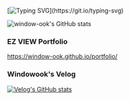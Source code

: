 [![Typing SVG](https://readme-typing-svg.demolab.com?font=Alkatra&weight=600&pause=1000&color=F7D434&center=false&vCenter=true&random=false&width=435&lines=Hello%20I'm%20windowook!)](https://git.io/typing-svg)

<!--[![Hits](https://hits.seeyoufarm.com/api/count/incr/badge.svg?url=https%3A%2F%2Fgithub.com%2Fgjbae1212%2Fhit-counter&count_bg=%23387BF1&title_bg=%23F1C224&icon=&icon_color=%23000000&title=GitHub+Hits%21&edge_flat=false)](https://hits.seeyoufarm.com)-->

![window-ook's GitHub stats](https://github-readme-stats.vercel.app/api?username=window-ook&show_icons=true&theme=radical)

### EZ VIEW Portfolio
https://window-ook.github.io/portfolio/

### Windowook's Velog
[![Velog's GitHub stats](https://velog-readme-stats.vercel.app/api?name=windowook)](https://velog.io/@windowook/posts)



